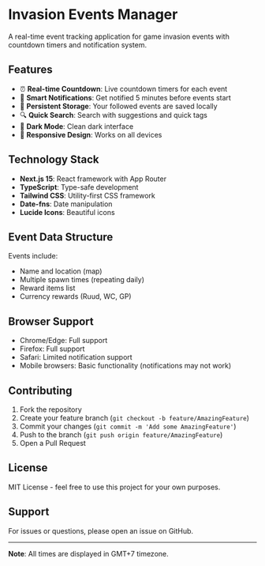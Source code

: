# Invasion Events Manager

A real-time event tracking application for game invasion events with countdown timers and notification system.

## Features

- ⏰ **Real-time Countdown**: Live countdown timers for each event
- 🔔 **Smart Notifications**: Get notified 5 minutes before events start
- 💾 **Persistent Storage**: Your followed events are saved locally
- 🔍 **Quick Search**: Search with suggestions and quick tags
- 🌙 **Dark Mode**: Clean dark interface
- 📱 **Responsive Design**: Works on all devices

## Technology Stack

- **Next.js 15**: React framework with App Router
- **TypeScript**: Type-safe development
- **Tailwind CSS**: Utility-first CSS framework
- **Date-fns**: Date manipulation
- **Lucide Icons**: Beautiful icons

## Event Data Structure

Events include:
- Name and location (map)
- Multiple spawn times (repeating daily)
- Reward items list
- Currency rewards (Ruud, WC, GP)

## Browser Support

- Chrome/Edge: Full support
- Firefox: Full support
- Safari: Limited notification support
- Mobile browsers: Basic functionality (notifications may not work)

## Contributing

1. Fork the repository
2. Create your feature branch (`git checkout -b feature/AmazingFeature`)
3. Commit your changes (`git commit -m 'Add some AmazingFeature'`)
4. Push to the branch (`git push origin feature/AmazingFeature`)
5. Open a Pull Request

## License

MIT License - feel free to use this project for your own purposes.

## Support

For issues or questions, please open an issue on GitHub.

---

**Note**: All times are displayed in GMT+7 timezone.
